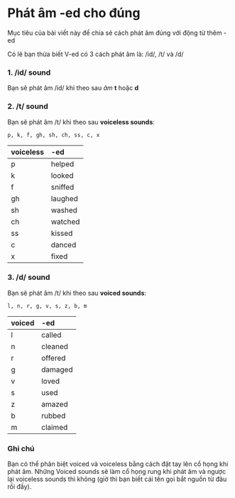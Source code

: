 # Phát âm -ed cho đúng

Mục tiêu của bài viết này để chia sẻ cách phát âm đúng với động từ thêm -ed

Có lẽ bạn thừa biết V-ed có 3 cách phát âm là: /id/, /t/ và /d/

### 1. /id/ sound

  Bạn sẽ phát âm /id/ khi theo sau *âm* **t** hoặc **d**

### 2. /t/ sound
  Bạn sẽ phát âm /t/ khi theo sau **voiceless sounds**:

    p, k, f, gh, sh, ch, ss, c, x

  |voiceless|   -ed   |
  |:--------|:--------|
  |   p     | helped  |
  |   k     | looked  |
  |   f     | sniffed |
  |   gh    | laughed |
  |   sh    | washed  |
  |   ch    | watched |
  |   ss    | kissed  |
  |   c     | danced  |
  |   x     | fixed   |

### 3. /d/ sound

  Bạn sẽ phát âm /t/ khi theo sau **voiced sounds**:

    l, n, r, g, v, s, z, b, m

  |voiced   |   -ed   |
  |:--------|:--------|
  |   l     | called  |
  |   n     | cleaned |
  |   r     | offered |
  |   g     | damaged |
  |   v     | loved   |
  |   s     | used    |
  |   z     | amazed  |
  |   b     | rubbed  |
  |   m     | claimed |

### Ghi chú

Bạn có thể phân biệt voiced và voiceless bằng cách đặt tay lên cổ họng khi phát âm. Những Voiced sounds sẽ làm cổ họng rung khi phát âm và ngược lại voiceless sounds thì không (giờ thì bạn biết cái tên gọi bắt nguồn từ đâu rồi đấy).
